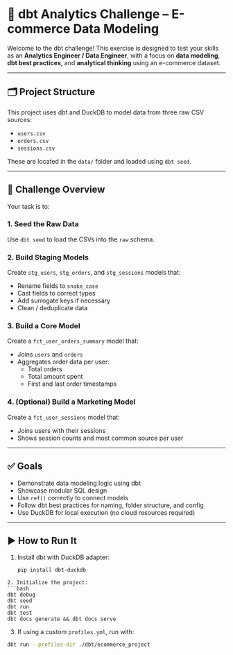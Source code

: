 # 🧠 dbt Analytics Challenge – E-commerce Data Modeling

Welcome to the dbt challenge! This exercise is designed to test your skills as an **Analytics Engineer / Data Engineer**, with a focus on **data modeling**, **dbt best practices**, and **analytical thinking** using an e-commerce dataset.

---

## 🗂 Project Structure

This project uses dbt and DuckDB to model data from three raw CSV sources:

- `users.csv`
- `orders.csv`
- `sessions.csv`

These are located in the `data/` folder and loaded using `dbt seed`.

---

## 🧪 Challenge Overview

Your task is to:

### 1. **Seed the Raw Data**
Use `dbt seed` to load the CSVs into the `raw` schema.

### 2. **Build Staging Models**
Create `stg_users`, `stg_orders`, and `stg_sessions` models that:
- Rename fields to `snake_case`
- Cast fields to correct types
- Add surrogate keys if necessary
- Clean / deduplicate data

### 3. **Build a Core Model**
Create a `fct_user_orders_summary` model that:
- Joins `users` and `orders`
- Aggregates order data per user:
  - Total orders
  - Total amount spent
  - First and last order timestamps

### 4. **(Optional) Build a Marketing Model**
Create a `fct_user_sessions` model that:
- Joins users with their sessions
- Shows session counts and most common source per user

---

## ✅ Goals

- Demonstrate data modeling logic using dbt
- Showcase modular SQL design
- Use `ref()` correctly to connect models
- Follow dbt best practices for naming, folder structure, and config
- Use DuckDB for local execution (no cloud resources required)

---

## ▶️ How to Run It

1. Install dbt with DuckDB adapter:
   ```bash
   pip install dbt-duckdb
  ```
2. Initialize the project:
  ```bash
  dbt debug
  dbt seed
  dbt run
  dbt test
  dbt docs generate && dbt docs serve
  ```
3. If using a custom `profiles.yml`, run with:
  ```bash
  dbt run --profiles-dir ./dbt/ecommerce_project
  ```